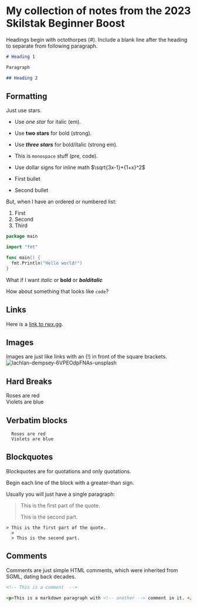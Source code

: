 # My collection of notes from the 2023 Skilstak Beginner Boost

Headings begin with octothorpes (#). Include a blank line after the heading to separate from following paragraph.

```md
# Heading 1

Paragraph

## Heading 2

```

## Formatting

Just use stars.

* Use *one star* for italic (em).
* Use **two stars** for bold (strong).
* Use ***three stars*** for bold/italic (strong em).
* This is `monospace` stuff (pre, code).
* Use dollar signs for inline math $\sqrt{3x-1}+{1+x}^2$

* First bullet
* Second bullet

But, when I have an ordered or numbered list:

1. First
2. Second
3. Third

```go
package main

import "fmt"

func main() {
  fmt.Println("Hello world!")
}
```

What if I want *italic* or **bold** or ***bolditalic***

How about something that looks like `code`?

## Links

Here is a [link to rwx.gg](https://rwx.gg).

## Images
Images are just like links with an (!) in front of the square brackets.
![lachlan-dempsey-6VPEOdpFNAs-unsplash](https://github.com/ryankisslinger/boost-notes/assets/24976000/5f75d56f-caa1-4018-99f5-ede4895b01bb)


## Hard Breaks
Roses are red  
Violets are blue  

## Verbatim blocks
  ```
	Roses are red
	Violets are blue
  ```

## Blockquotes
Blockquotes are for quotations and only quotations.

Begin each line of the block with a greater-than sign.

Usually you will just have a single paragraph:

> This is the first part of the quote.
  >
  > This is the second part.
  
~~~~
> This is the first part of the quote.
  >
  > This is the second part.
~~~~

## Comments
Comments are just simple HTML comments, which were inherited from SGML, dating back decades.
```markdown
<!-- This is a comment  -->

<p>This is a markdown paragraph with <!-- another --> comment in it. </p>
```
